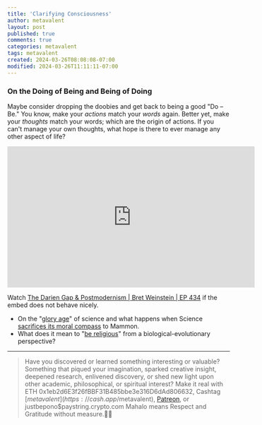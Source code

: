 ```yaml
---
title: 'Clarifying Consciousness'
author: metavalent
layout: post
published: true
comments: true
categories: metavalent
tags: metavalent
created: 2024-03-26T08:08:08-07:00
modified: 2024-03-26T11:11:11-07:00
---
```


### On the Doing of Being and Being of Doing

Maybe consider dropping the doobies and get back to being a good "Do &ndash; Be." You know, make your *actions* match your *words* again. Better yet, make your *thoughts* match your words; which are the origin of actions. If you can't manage your own thoughts, what hope is there to ever manage any other aspect of life?

<!-- YouTube Player -->
<iframe id="ytplayer" type="text/html" class="center" width="560" height="320" src="https://www.youtube.com/embed/GkC1BYzK4NA" frameborder="0" loading="lazy"></iframe>

Watch [The Darien Gap & Postmodernism \| Bret Weinstein \| EP 434](https://youtu.be/GkC1BYzK4NA) if the embed does not behave nicely.

* On the "[glory age](https://youtu.be/GkC1BYzK4NA?t=4285)" of science and what happens when Science [sacrifices its moral compass](https://youtu.be/GkC1BYzK4NA?t=1h13m10s) to Mammon.
* What does it mean to "[be religious](https://youtu.be/GkC1BYzK4NA?t=1h15m)" from a biological-evolutionary perspective?

<!-- Custom thumbnail
![alt text](/assets/images/image.jpg "title")
RESIZE:
<img src="https://metavalent.com/assets/images/IMAGE.jpg" alt="" width="300" height="300" loading="lazy">
-->

---
> Have you discovered or learned something interesting or valuable? Something that piqued your imagination, sparked creative insight, deepened research, enlivened discovery, or shed new light upon other academic, philosophical, or spiritual interest? Make it real with ETH 0x1eb2d6E3f26fBBF31B485bbe3e316D6dAd806632, Cashtag [$metavalent](https://cash.app/$metavalent), [Patreon](https://patreon.com/metavalent), or justbepono$paystring.crypto.com Mahalo means Respect and Gratitude without measure.🙏🏼


